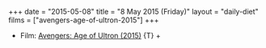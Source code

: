 +++
date = "2015-05-08"
title = "8 May 2015 (Friday)"
layout = "daily-diet"
films = ["avengers-age-of-ultron-2015"]
+++


* Film: [Avengers: Age of Ultron (2015)](/films/avengers-age-of-ultron-2015) {T} +
